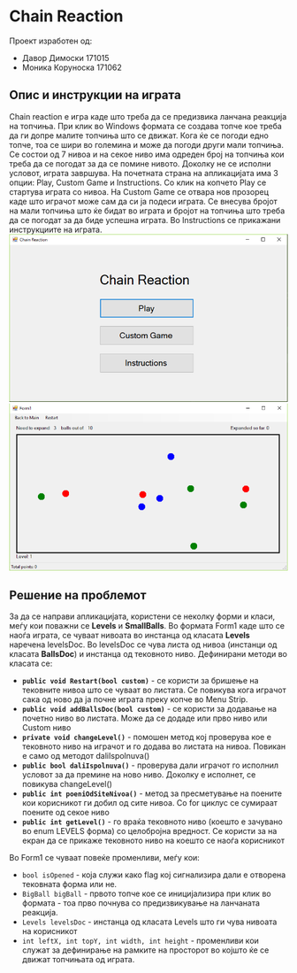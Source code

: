 # Chain Reaction
Проект изработен од:
 - Давор Димоски 171015
 - Моника Коруноска 171062

## Опис и инструкции на играта
Chain reaction е игра каде што треба да се предизвика ланчана реакција на топчиња. При клик во Windows формата се создава топче кое треба да ги допре малите топчиња што се движат. Кога ќе се погоди едно топче, тоа се шири во големина и може да погоди други мали топчиња. Се состои од 7 нивоа и на секое ниво има одреден број на топчиња кои треба да се погодат за да се помине нивото. Доколку не се исполни условот, играта завршува.
На почетната страна на апликацијата има 3 опции: Play, Custom Game и Instructions. Со клик на копчето Play се стартува играта со нивоа. На Custom Game се отвара нов прозорец каде што играчот може сам да си ја подеси играта. Се внесува бројот на мали топчиња што ќе бидат во играта и бројот на топчиња што треба да се погодат за да биде успешна играта. Во Instructions се прикажани инструкциите на играта.
![](mainpage.png)
![](form1.png)

## Решение на проблемот
За да се направи апликацијата, користени се неколку форми и класи, меѓу кои поважни се **Levels** и **SmallBalls**. Во формата Form1 каде што се наоѓа играта, се чуваат нивоата во инстанца од класата **Levels** наречена levelsDoc. Во levelsDoc се чува листа од нивоа (инстанци од класата **BallsDoc**) и инстанца од тековното ниво. Дефинирани методи во класата се:

 - **`public void Restart(bool custom)`** - се користи за бришење на тековните нивоа што се чуваат во листата. Се повикува кога играчот сака од ново да ја почне играта преку копче во Menu Strip.
 - **`public void addBallsDoc(bool custom)`** - се користи за додавање на почетно ниво во листата. Може да се додаде или прво ниво или Custom ниво
 - **`private void changeLevel()`** - помошен метод кој проверува кое е тековното ниво на играчот и го додава во листата на нивоа. Повикан е само од методот daliIspolnuva()
 - **`public bool daliIspolnuva()`** - проверува дали играчот го исполнил условот за да премине на ново ниво. Доколку е исполнет, се повикува changeLevel()
 - **`public int poeniOdSiteNivoa()`** - метод за пресметување на поените кои корисникот ги добил од сите нивоа. Со for циклус се сумираат поените од секое ниво
 - **`public int getLevel()`**  - го враќа тековното ниво (коешто е зачувано во enum LEVELS форма) со целобројна вредност. Се користи за на екран да се прикаже тековното ниво на коешто се наоѓа корисникот

Во Form1 се чуваат повеќе променливи, меѓу кои: 
- `bool isOpened` - која служи како flag кој сигнализира дали е отворена тековната форма или не.
- `BigBall bigBall` - првото топче кое се иницијализира при клик во формата - тоа прво почнува со предизвикување на ланчаната реакција.
- `Levels levelsDoc` - инстанца од класата Levels што ги чува нивоата на корисникот
- `int leftX, int topY, int width, int height` - променливи кои служат за дефинирање на рамките на просторот во којшто ќе се движат топчињата од играта.
